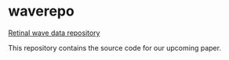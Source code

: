 waverepo
========

[Retinal wave data repository](http://www.damtp.cam.ac.uk/user/sje30/waverepo)

This repository contains the source code for our upcoming paper.

